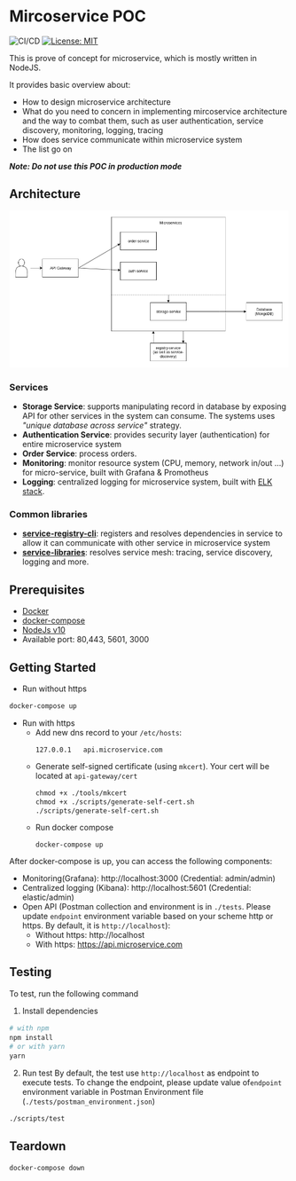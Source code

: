 # Mircoservice POC

![CI/CD](https://github.com/GeminiWind/microservice-poc/workflows/CI/badge.svg?branch=master)
[![License: MIT](https://img.shields.io/badge/License-MIT-yellow.svg)](https://opensource.org/licenses/MIT)

This is prove of concept for microservice, which is mostly written in NodeJS.

It provides basic overview about: 
- How to design microservice architecture
- What do you need to concern in implementing mircoservice architecture and the way to combat them, such as user authentication, service discovery, monitoring, logging, tracing
- How does service communicate within microservice system
- The list go on

**_Note: Do not use this POC in production mode_**

## Architecture

![Architecture](./architecture.png)

### Services

- **Storage Service**: supports manipulating record in database by exposing API for other services in the system can consume. The systems uses *"unique database across service"* strategy.
- **Authentication Service**: provides security layer (authentication) for entire microservice system
- **Order Service**: process orders.
- **Monitoring**: monitor resource system (CPU, memory, network in/out ...) for micro-service, built with Grafana & Promotheus
- **Logging**: centralized logging for microservice system, built with [ELK stack](https://www.elastic.co/what-is/elk-stack).

### Common libraries

- [**service-registry-cli**](https://www.npmjs.com/package/@hai.dinh/service-registry-cli): registers and resolves dependencies in service to allow it can communicate with other service in microservice system
- [**service-libraries**](https://www.npmjs.com/package/@hai.dinh/service-libraries): resolves service mesh: tracing, service discovery, logging and more.

## Prerequisites

- [Docker](https://docs.docker.com/install/)
- [docker-compose](https://docs.docker.com/compose/install/)
- [NodeJs v10](https://nodejs.org/dist/latest-v10.x/)
- Available port: 80,443, 5601, 3000

## Getting Started

- Run without https
```bash
docker-compose up
```
- Run with https
  - Add new dns record to your `/etc/hosts`:
    ```
    127.0.0.1   api.microservice.com
    ```
  - Generate self-signed certificate (using `mkcert`). Your cert will be located at `api-gateway/cert`
    ```
    chmod +x ./tools/mkcert
    chmod +x ./scripts/generate-self-cert.sh
    ./scripts/generate-self-cert.sh
    ```
  - Run docker compose
    ```
    docker-compose up
    ```
After docker-compose is up, you can access the following components:

- Monitoring(Grafana): http://localhost:3000 (Credential: admin/admin)
- Centralized logging (Kibana): http://localhost:5601 (Credential: elastic/admin)
- Open API (Postman collection and environment is in `./tests`. Please update `endpoint` environment variable based on your scheme http or https. By default, it is `http://localhost`):
  - Without https: http://localhost
  - With https: https://api.microservice.com
## Testing

To test, run the following command

1. Install dependencies
```bash
# with npm
npm install
# or with yarn
yarn
```
2. Run test
By default, the test use `http://localhost` as endpoint to execute tests.
To change the endpoint, please update value of`endpoint` environment variable in Postman Environment file (`./tests/postman_environment.json`)

```bash
./scripts/test
```

## Teardown

```bash
docker-compose down
```